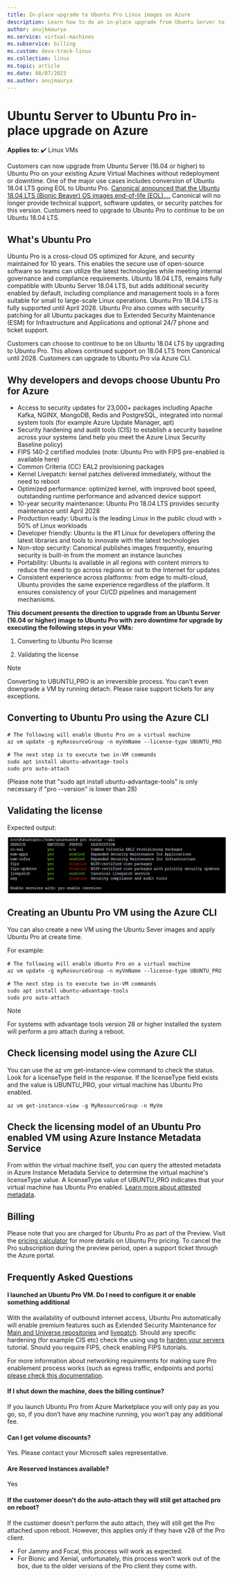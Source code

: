 ```yaml
---
title: In-place upgrade to Ubuntu Pro Linux images on Azure
description: Learn how to do an in-place upgrade from Ubuntu Server to Ubuntu Pro
author: anujkmaurya
ms.service: virtual-machines
ms.subservice: billing
ms.custom: devx-track-linux
ms.collection: linux
ms.topic: article
ms.date: 08/07/2023
ms.author: anujmaurya
---
```


# Ubuntu Server to Ubuntu Pro in-place upgrade on Azure

**Applies to:** :heavy_check_mark: Linux VMs

Customers can now upgrade from Ubuntu Server (16.04 or higher) to Ubuntu Pro on your existing Azure Virtual Machines without redeployment or downtime. One of the major use cases includes conversion of Ubuntu 18.04 LTS going EOL to Ubuntu Pro. [Canonical announced that the Ubuntu 18.04 LTS (Bionic Beaver) OS images end-of-life (EOL)....](https://ubuntu.com/18-04/azure) Canonical will no longer provide technical support, software updates, or security patches for this version. Customers need to upgrade to Ubuntu Pro to continue to be on Ubuntu 18.04 LTS. 

## What's Ubuntu Pro 
Ubuntu Pro is a cross-cloud OS optimized for Azure, and security maintained for 10 years. This enables the secure use of open-source software so teams can utilize the latest technologies while meeting internal governance and compliance requirements. Ubuntu 18.04 LTS, remains fully compatible with Ubuntu Server 18.04 LTS, but adds additional security enabled by default, including compliance and management tools in a form suitable for small to large-scale Linux operations. Ubuntu Pro 18.04 LTS is fully supported until April 2028. Ubuntu Pro also comes with security patching for all Ubuntu packages due to Extended Security Maintenance (ESM) for Infrastructure and Applications and optional 24/7 phone and ticket support.  

Customers can choose to continue to be on Ubuntu 18.04 LTS by upgrading to Ubuntu Pro. This allows continued support on 18.04 LTS from Canonical until 2028. Customers can upgrade to Ubuntu Pro via Azure CLI.

## Why developers and devops choose Ubuntu Pro for Azure 
* Access to security updates for 23,000+ packages including Apache Kafka, NGINX, MongoDB, Redis and PostgreSQL, integrated into normal system tools (for example Azure Update Manager, apt) 
* Security hardening and audit tools (CIS) to establish a security baseline across your systems (and help you meet the Azure Linux Security Baseline policy) 
* FIPS 140-2 certified modules (note: Ubuntu Pro with FIPS pre-enabled is available here) 
* Common Criteria (CC) EAL2 provisioning packages 
* Kernel Livepatch: kernel patches delivered immediately, without the need to reboot 
* Optimized performance: optimized kernel, with improved boot speed, outstanding runtime performance and advanced device support 
* 10-year security maintenance: Ubuntu Pro 18.04 LTS provides security maintenance until April 2028 
* Production ready: Ubuntu is the leading Linux in the public cloud with > 50% of Linux workloads 
* Developer friendly: Ubuntu is the \#1 Linux for developers offering the latest libraries and tools to innovate with the latest technologies 
* Non-stop security: Canonical publishes images frequently, ensuring security is built-in from the moment an instance launches 
* Portability: Ubuntu is available in all regions with content mirrors to reduce the need to go across regions or out to the Internet for updates 
* Consistent experience across platforms: from edge to multi-cloud, Ubuntu provides the same experience regardless of the platform. It ensures consistency of your CI/CD pipelines and management mechanisms.

**This document presents the direction to upgrade from an Ubuntu Server (16.04 or higher) image to Ubuntu Pro with zero downtime for upgrade by executing the following steps in your VMs:**

1. Converting to Ubuntu Pro license 

2. Validating the license

>[!NOTE]
> Converting to UBUNTU_PRO is an irreversible process. You can't even downgrade a VM by running detach. Please raise support tickets for any exceptions.

## Converting to Ubuntu Pro using the Azure CLI 
```azurecli-interactive
# The following will enable Ubuntu Pro on a virtual machine
az vm update -g myResourceGroup -n myVmName --license-type UBUNTU_PRO 
```

```In-VM commands 
# The next step is to execute two in-VM commands
sudo apt install ubuntu-advantage-tools 
sudo pro auto-attach 
```
(Please note that "sudo apt install ubuntu-advantage-tools" is only necessary if "pro --version" is lower than 28) 

## Validating the license 
Expected output:

![PNG Image for the expected output.](./expected-output.png)

## Creating an Ubuntu Pro VM using the Azure CLI
You can also create a new VM using the Ubuntu Sever images and apply Ubuntu Pro at create time.

For example:

```azurecli-interactive
# The following will enable Ubuntu Pro on a virtual machine
az vm update -g myResourceGroup -n myVmName --license-type UBUNTU_PRO 
```

```In-VM commands
# The next step is to execute two in-VM commands
sudo apt install ubuntu-advantage-tools 
sudo pro auto-attach 
```

>[!NOTE]
> For systems with advantage tools version 28 or higher installed the system will perform a pro attach during a reboot.

## Check licensing model using the Azure CLI
You can use the az vm get-instance-view command to check the status. Look for a licenseType field in the response. If the licenseType field exists and the value is UBUNTU_PRO, your virtual machine has Ubuntu Pro enabled.

```Azure CLI
az vm get-instance-view -g MyResourceGroup -n MyVm 
```

## Check the licensing model of an Ubuntu Pro enabled VM using Azure Instance Metadata Service
From within the virtual machine itself, you can query the attested metadata in Azure Instance Metadata Service to determine the virtual machine's licenseType value. A licenseType value of UBUNTU_PRO indicates that your virtual machine has Ubuntu Pro enabled. [Learn more about attested metadata](../../instance-metadata-service.md).

## Billing
Please note that you are charged for Ubuntu Pro as part of the Preview. Visit the [pricing calculator](https://azure.microsoft.com/pricing/calculator/) for more details on Ubuntu Pro pricing. To cancel the Pro subscription during the preview period, open a support ticket through the Azure portal.

## Frequently Asked Questions

#### I launched an Ubuntu Pro VM. Do I need to configure it or enable something additional
With the availability of outbound internet access, Ubuntu Pro automatically will enable premium features such as Extended Security Maintenance for [Main and Universe repositories](https://help.ubuntu.com/community/Repositories) and [livepatch](https://ubuntu.com/security/livepatch/docs). Should any specific hardening (for example CIS etc) check the using usg to [harden your servers](https://ubuntu.com/tutorials/comply-with-cis-or-disa-stig-on-ubuntu#1-overview) tutorial. Should you require FIPS, check enabling FIPS tutorials.

For more information about networking requirements for making sure Pro enablement process works (such as egress traffic, endpoints and ports) [please check this documentation](https://canonical-ubuntu-pro-client.readthedocs-hosted.com/en/latest/references/network_requirements.html).

#### If I shut down the machine, does the billing continue?
If you launch Ubuntu Pro from Azure Marketplace you will only pay as you go, so, if you don’t have any machine running, you won’t pay any additional fee.

#### Can I get volume discounts?
Yes. Please contact your Microsoft sales representative.

#### Are Reserved Instances available?
Yes

#### If the customer doesn't do the auto-attach they will still get attached pro on reboot?
If the customer doesn't perform the auto attach, they will still get the Pro attached upon reboot. However, this applies only if they have v28 of the Pro client.
* For Jammy and Focal, this process will work as expected.
* For Bionic and Xenial, unfortunately, this process won't work out of the box, due to the older versions of the Pro client they come with.
